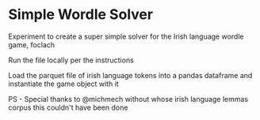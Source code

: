 # Simple Wordle Solver

Experiment to create a super simple solver for the Irish language wordle game, foclach

Run the file locally per the instructions

Load the parquet file of irish language tokens into a pandas dataframe and instantiate the game object with it

PS - Special thanks to @michmech without whose irish language lemmas corpus this couldn't have been done

